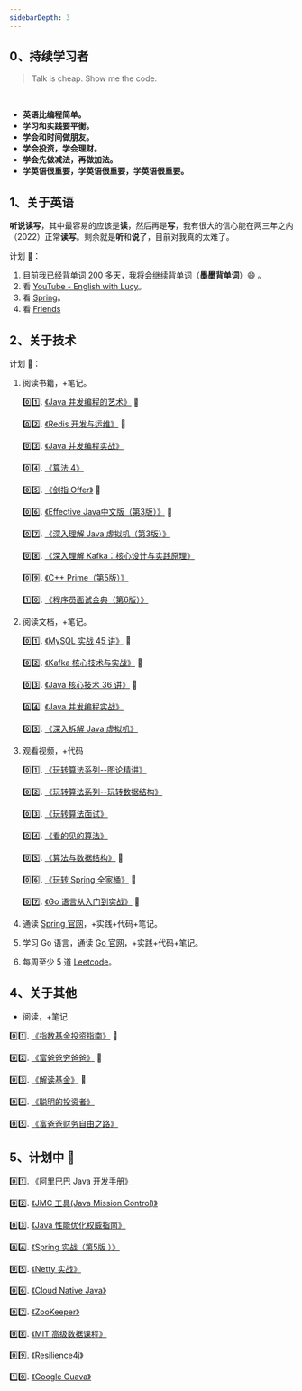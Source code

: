 ```yaml
---
sidebarDepth: 3
---
```


## 0、持续学习者

> Talk is cheap. Show me the code.

<br/>

- **英语比编程简单。**
- **学习和实践要平衡。**
- **学会和时间做朋友。**
- **学会投资，学会理财。**
- **学会先做减法，再做加法。**
- **学英语很重要，学英语很重要，学英语很重要。**

## 1、关于英语

<indent/> **听说读写**，其中最容易的应该是**读**，然后再是**写**，我有很大的信心能在两三年之内（2022）正常**读写**。剩余就是**听**和**说**了，目前对我真的太难了。

计划 :tada:：
1. 目前我已经背单词 200 多天，我将会继续背单词（**墨墨背单词**）:smile: 。
2. 看 [YouTube - English with Lucy](https://www.youtube.com/)。
3. 看 [Spring](https://docs.spring.io)。
4. 看 [Friends](https://www.youtube.com/playlist?list=ELwQA2MMl54Cc)


## 2、关于技术

计划 :tada:：
1. 阅读书籍，+笔记。

    :zero::one:. [《Java 并发编程的艺术》](https://book.douban.com/subject/26591326/) :100:

    :zero::two:. [《Redis 开发与运维》](https://book.douban.com/subject/26971561/) :100:
    
    :zero::three:. [《Java 并发编程实战》](https://book.douban.com/subject/10484692/)
    
    :zero::four:. [《算法 4》](https://book.douban.com/subject/19952400/)
    
    :zero::five:. [《剑指 Offer》](https://book.douban.com/subject/25910559/) :100:

    :zero::six:. [《Effective Java中文版（第3版）》](https://book.douban.com/subject/30412517/) :100:
    
    :zero::seven:. [《深入理解 Java 虚拟机（第3版）》](https://book.douban.com/subject/34907497/)
    
    :zero::eight:. [《深入理解 Kafka：核心设计与实践原理》](https://book.douban.com/subject/30437872/)
    
    :zero::nine:. [《C++ Prime（第5版）》](https://book.douban.com/subject/30437872/)

    :one::zero:. [《程序员面试金典（第6版）》](https://book.douban.com/subject/34813624/)
    
2. 阅读文档，+笔记。

    :zero::one:. [《MySQL 实战 45 讲》](https://time.geekbang.org/column/intro/139) :100: 
    
    :zero::two:. [《Kafka 核心技术与实战》](https://time.geekbang.org/column/intro/100029201) :100:
    
    :zero::three:. [《Java 核心技术 36 讲》](https://time.geekbang.org/column/intro/100006701) :100:
    
    :zero::four:. [《Java 并发编程实战》](https://time.geekbang.org/column/intro/100023901)
    
    :zero::five:. [《深入拆解 Java 虚拟机》](https://time.geekbang.org/column/intro/100010301)
    
3. 观看视频，+代码

    :zero::one:. [《玩转算法系列--图论精讲》](https://coding.imooc.com/class/370.html)
        
    :zero::two:. [《玩转算法系列--玩转数据结构》](https://coding.imooc.com/class/207.html) 
        
    :zero::three:. [《玩转算法面试》](https://coding.imooc.com/class/82.html)  

    :zero::four:. [《看的见的算法》](https://coding.imooc.com/class/138.html)    

    :zero::five:. [《算法与数据结构》](https://coding.imooc.com/class/71.html) :100:    

    :zero::six:. [《玩转 Spring 全家桶》](https://time.geekbang.org/course/intro/100023501)  :100:

    :zero::seven:. [《Go 语言从入门到实战》](https://time.geekbang.org/course/intro/100024001) :100:    
    
3. 通读 [Spring 官网](https://spring.io/)，+实践+代码+笔记。
4. 学习 Go 语言，通读 [Go 官网](https://golang.org/)，+实践+代码+笔记。
5. 每周至少 5 道 [Leetcode](https://leetcode-cn.com/problemset/all/)。


## 4、关于其他

- 阅读，+笔记

<indent/>:zero::one:. [《指数基金投资指南》](https://book.douban.com/subject/27204860/) :100:

<indent/>:zero::two:. [《富爸爸穷爸爸》](https://book.douban.com/subject/3291111/) :100:

<indent/>:zero::three:. [《解读基金》](https://book.douban.com/subject/2051332/) :100:

<indent/>:zero::four:. [《聪明的投资者》](https://book.douban.com/subject/5243775/)

<indent/>:zero::five:. [《富爸爸财务自由之路》](https://book.douban.com/subject/1004118/)


## 5、计划中  :tada:

<indent/>:zero::one:. [《阿里巴巴 Java 开发手册》](https://book.douban.com/subject/27605355/)
     
<indent/>:zero::two:. [《JMC 工具(Java Mission Control)》](https://blog.overops.com/oracle-java-mission-control-the-ultimate-guide/#jfrhowto)

<indent/>:zero::three:. [《Java 性能优化权威指南》](https://book.douban.com/subject/25828043/)

<indent/>:zero::four:. [《Spring 实战（第5版 ）》](https://book.douban.com/subject/34949443/)

<indent/>:zero::five:. [《Netty 实战》](https://book.douban.com/subject/27038538/)

<indent/>:zero::six:. [《Cloud Native Java》](https://book.douban.com/subject/26435857/)

<indent/>:zero::seven:. [《ZooKeeper》](https://book.douban.com/subject/25765743/)

<indent/>:zero::eight:. [《MIT 高级数据课程》](https://courses.csail.mit.edu/6.851/fall17/)
   
<indent/>:zero::nine:. [《Resilience4j》](https://github.com/resilience4j/resilience4j)

<indent/>:one::zero:. [《Google Guava》](https://github.com/google/guava)
       

